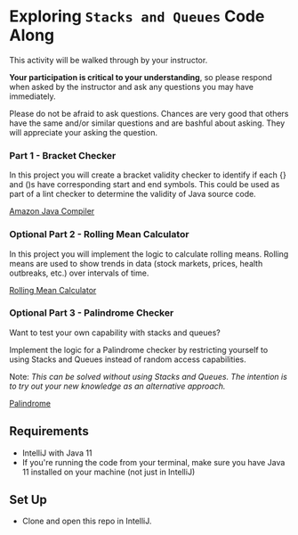 # Exploring `Stacks and Queues` Code Along

This activity will be walked through by your instructor.

**Your participation is critical to your understanding**, so please respond when asked by the instructor and ask any questions you may have immediately.

Please do not be afraid to ask questions.  Chances are very good that others have the same and/or similar questions and are bashful about asking.  They will appreciate your asking the question.

### Part 1 - Bracket Checker

In this project you will create a bracket validity checker to identify if each {} and ()s have corresponding start and end symbols. This could be used as part of a lint checker to determine the validity of Java source code.

[Amazon Java Compiler](./src/com/ata/usingstacksandqueues/amazonjava/README.md)


### Optional Part 2 - Rolling Mean Calculator

In this project you will implement the logic to calculate rolling means. Rolling means are used to show trends in data (stock markets, prices, health outbreaks, etc.) over intervals of time.

[Rolling Mean Calculator](./src/com/ata/usingstacksandqueues/rollingmean/README.md)


### Optional Part 3 - Palindrome Checker

Want to test your own capability with stacks and queues?

Implement the logic for a Palindrome checker by restricting yourself to using Stacks and Queues instead of random access capabilities.

Note: *This can be solved without using Stacks and Queues. The intention is to try out your new knowledge as an alternative approach.*  

[Palindrome](./src/com/ata/usingstacksandqueues/palindrome/README.md)

## Requirements

- IntelliJ with Java 11
- If you're running the code from your terminal, make sure you have Java 11 installed on your machine (not just in IntelliJ)

## Set Up

- Clone and open this repo in IntelliJ.
